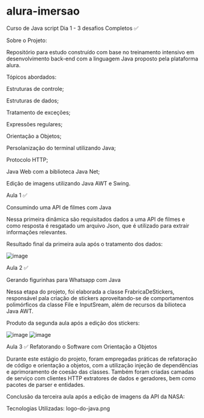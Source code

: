 # alura-imersao
Curso de Java script Dia 1 - 3 desafios Completos ✅

Sobre o Projeto:

Repositório para estudo construído com base no treinamento intensivo em desenvolvimento back-end com a linguagem Java proposto pela plataforma alura.

Tópicos abordados:

Estruturas de controle;

Estruturas de dados;

Tratamento de exceções;

Expressões regulares;

Orientação a Objetos;

Persolanização do terminal utilizando Java;

Protocolo HTTP;

Java Web com a biblioteca Java Net;

Edição de imagens utilizando Java AWT e Swing.

Aula 1 ✅

Consumindo uma API de filmes com Java

Nessa primeira dinâmica são requisitados dados a uma API de filmes e como resposta é resgatado um arquivo Json, que é utilizado para extrair informações relevantes.

Resultado final da primeira aula após o tratamento dos dados:

![image](https://user-images.githubusercontent.com/125091849/229579691-6b404755-d389-472e-be37-25adcf46d1dd.png)


Aula 2 ✅

Gerando figurinhas para Whatsapp com Java

Nessa etapa do projeto, foi elaborada a classe FrabricaDeStickers, responsável pala criação de stickers aproveitando-se de comportamentos polimórficos da classe File e InputSream, além de recursos da bilioteca Java AWT.

Produto da segunda aula após a edição dos stickers:

![image](https://user-images.githubusercontent.com/125091849/229579786-d9139019-7f87-4626-aac3-1e57cb3ce0de.png)
![image](https://user-images.githubusercontent.com/125091849/229579830-3c2218c4-7b81-4254-91fd-a955e4bc46c3.png)



Aula 3 ✅
Refatorando o Software com Orientação a Objetos

Durante este estágio do projeto, foram empregadas práticas de refatoração de código e orientação a objetos, com a utilização injeção de dependências e aprimoramento de coesão das classes. Também foram criadas camadas de serviço com clientes HTTP extratores de dados e geradores, bem como pacotes de parser e entidades.

Conclusão da terceira aula após a edição de imagens da API da NASA:


Tecnologias Utilizadas:
logo-do-java.png
